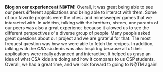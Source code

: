 **Blog on our experience at N@TM!**
Overall, it was great being able to see our peers different applications and being able to interact with them. Some of our favorite projects were the chess and minesweeper games that we interacted with. In addition, talking with the brothers, sisters, and parents of our peers was also a great experience because it allowed us to see the different perspectives of a diverse group of people. Many people asked great questions about our project and we are grateful for that. The most frequest question was how we were able to fetch the recipes. In addition, talking with the CSA students was also inspiring because all of their applications were really advanced and interactive. It helped us grasp an idea of what CSA kids are doing and how it compares to us CSP students. Overall, we had a great time, and we look forward to going to N@TM again!
